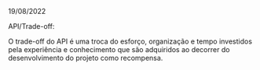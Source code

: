 19/08/2022

API/Trade-off:

O trade-off do API é uma troca do esforço, organização e tempo investidos pela experiência e conhecimento que são adquiridos ao decorrer do desenvolvimento do projeto como recompensa.
